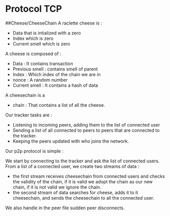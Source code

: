 # Protocol TCP

##Cheese/CheeseChain
A raclette cheese is :
- Data that is intialized with a zero
- Index which is zero 
- Current smell which is zero 
     
A cheese is composed of :
- Data : It contains transaction
- Previous smell : contains smell of parent
- Index : Which index of the chain we are in 
- nonce : A random number 
- Current smell : It contains a hash of data 

A cheesechain is a 
- chain : That contains a list of all the cheese.



Our tracker tasks are : 

- Listening to incoming peers, adding them to the list of connected user
- Sending a list of all connected to peers to peers that are connected to the tracker.
- Keeping the peers updated with who joins the network.

Our p2p protocol is simple : <br/>

We start by connecting to the tracker and ask the list of connected users. <br/>
From a list of a connected user, we create two streams of data : 
- the first stream receives cheesechain from connected users and checks the validity of the chain, if it is valid we adopt the chain as our new chain, if it is not valid we ignore the chain.
- the second stream of data searches for cheese, adds it to it cheesechain, and sends the cheesechain to all the connected user.

We also handle in the peer file sudden peer disconnects.

